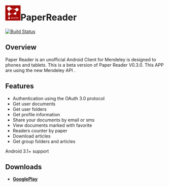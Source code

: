 ![Logo](https://github.com/PedroLourenco/MendeleyPaperReader/blob/Release2/MendeleyPaperReader/res/drawable-hdpi/icon_mendeley48_48.png)PaperReader
==================

[![Build Status](https://travis-ci.org/PedroLourenco/MendeleyPaperReader_Gradle.svg?branch=master)](https://travis-ci.org/PedroLourenco/MendeleyPaperReader_Gradle)

## Overview
Paper Reader is an unofficial Android Client for Mendeley is designed to phones and tablets. This is a beta version of Paper Reader V0.3.0.
This APP are using the new Mendeley API .

##  Features
- Authentication using the OAuth 3.0 protocol
- Get user documents
- Get user folders
- Get profile information
- Share your documents by email or sms
- View documents marked with favorite
- Readers counter by paper
- Download articles
- Get group folders and articles

Android 3.1+ support

##  Downloads

* **[GooglePlay](https://play.google.com/store/apps/details?id=com.mendeleypaperreader&hl=pt_PT)**
